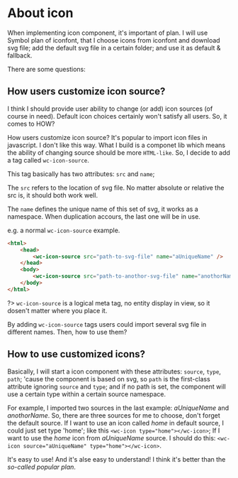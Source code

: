 # About icon

When implementing icon component, it's important of plan. I will use Symbol plan of iconfont, that I choose icons from iconfont and download svg file; add the default svg file in a certain folder; and use it as default & fallback.

There are some questions:

## How users customize icon source?

I think I should provide user ability to change (or add) icon sources (of course in need). Default icon choices certainly won't satisfy all users. So, it comes to HOW?

How users customize icon source? It's popular to import icon files in javascript. I don't like this way. What I build is a componet lib which means the ability of changing source should be more `HTML-like`. So, I decide to add a tag called `wc-icon-source`.

This tag basically has two attributes: `src` and `name`;

The `src` refers to the location of svg file. No matter absolute or relative the src is, it should both work well.

The `name` defines the unique name of this set of svg, it works as a namespace. When duplication accours, the last one will be in use.

e.g. a normal `wc-icon-source` example.

```html
<html>
    <head>
        <wc-icon-source src="path-to-svg-file" name="aUniqueName" />
    </head>
    <body>
        <wc-icon-source src="path-to-anothor-svg-file" name="anothorName" />
    </body>
</html>
```

?> `wc-icon-source` is a logical meta tag, no entity display in view, so it dosen't matter where you place it.

By adding `wc-icon-source` tags users could import several svg file in different names. Then, how to use them?

## How to use customized icons?

Basically, I will start a icon component with these attributes: `source`, `type`, `path`; 'cause the component is based on svg, so `path` is the first-class attribute ignoring `source` and `type`; and if no path is set, the component will use a certain type within a certain source namespace.

For example, I imported two sources in the last example: _aUniqueName_ and _anothorName_. So, there are three sources for me to choose, don't forget the default source. If I want to use an icon called _home_ in default source, I could just set type 'home'; like this `<wc-icon type="home"></wc-icon>`; If I want to use the _home_ icon from _aUniqueName_ source. I should do this: `<wc-icon source="aUniqueName" type="home"></wc-icon>`.

It's easy to use! And it's alse easy to understand! I think it's better than the _so-called popular plan_.